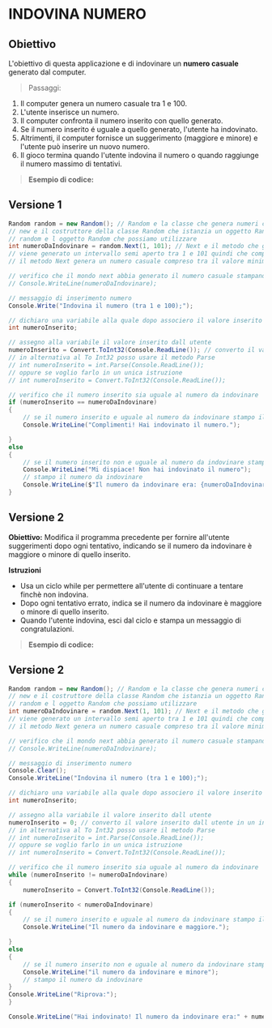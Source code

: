 # INDOVINA NUMERO

## Obiettivo

L'obiettivo di questa applicazione e di indovinare un **numero casuale** generato dal computer.

> Passaggi:

1. Il computer genera un numero casuale tra 1 e 100.
2. L'utente inserisce un numero.
3. Il computer confronta il numero inserito con quello generato.
4. Se il numero inserito é uguale a quello generato, l'utente ha indovinato.
5. Altrimenti, il computer fornisce un suggerimento (maggiore e minore) e l'utente può inserire un nuovo numero.
6. Il gioco termina quando l'utente indovina il numero o quando raggiunge il numero massimo di tentativi.

> **Esempio di codice:**

## Versione 1

```csharp
Random random = new Random(); // Random e la classe che genera numeri casuali
// new e il costruttore della classe Random che istanzia un oggetto Random
// random e l oggetto Random che possiamo utilizzare
int numeroDaIndovinare = random.Next(1, 101); // Next e il metodo che genera un numero casuale tra 1 e 100
// viene generato un intervallo semi aperto tra 1 e 101 quindi che comprende il numero iniziale (1) ma esclude il numero finale (101)
// il metodo Next genera un numero casuale compreso tra il valore minimo incluso e il valore massimo escluso.

// verifico che il mondo next abbia generato il numero casuale stampandolo
// Console.WriteLine(numeroDaIndovinare);

// messaggio di inserimento numero
Console.Write("Indovina il numero (tra 1 e 100);");

// dichiaro una variabile alla quale dopo associero il valore inserito dall utente
int numeroInserito;

// assegno alla variabile il valore inserito dall utente
numeroInserito = Convert.ToInt32(Console.ReadLine()); // converto il valore inserito dall utente in un intero perche Console.ReadLine restituisce una stringa
// in alternativa al To Int32 posso usare il metodo Parse
// int numeroInserito = int.Parse(Console.ReadLine());
// oppure se voglio farlo in un unica istruzione
// int numeroInserito = Convert.ToInt32(Console.ReadLine());

// verifico che il numero inserito sia uguale al numero da indovinare
if (numeroInserito == numeroDaIndovinare)
{
    // se il numero inserito e uguale al numero da indovinare stampo il messaggio di congratulazioni
    Console.WriteLine("Complimenti! Hai indovinato il numero.");

}
else
{
    // se il numero inserito non e uguale al numero da indovinare stampo il messaggio di errore
    Console.WriteLine("Mi dispiace! Non hai indovinato il numero");
    // stampo il numero da indovinare
    Console.WriteLine($"Il numero da indovinare era: {numeroDaIndovinare}");
}
```

## Versione 2

**Obiettivo:**
Modifica il programma precedente per fornire all'utente suggerimenti dopo ogni tentativo, indicando se il numero da indovinare è maggiore o minore di quello inserito.

**Istruzioni**

* Usa un ciclo while per permettere all'utente di continuare a tentare finchè non indovina.
* Dopo ogni tentativo errato, indica se il numero da indovinare è maggiore o minore di quello inserito.
* Quando l'utente indovina, esci dal ciclo e stampa un messaggio di congratulazioni.

> **Esempio di codice:**

## Versione 2

```csharp
Random random = new Random(); // Random e la classe che genera numeri casuali
// new e il costruttore della classe Random che istanzia un oggetto Random
// random e l oggetto Random che possiamo utilizzare
int numeroDaIndovinare = random.Next(1, 101); // Next e il metodo che genera un numero casuale tra 1 e 100
// viene generato un intervallo semi aperto tra 1 e 101 quindi che comprende il numero iniziale (1) ma esclude il numero finale (101)
// il metodo Next genera un numero casuale compreso tra il valore minimo incluso e il valore massimo escluso.

// verifico che il mondo next abbia generato il numero casuale stampandolo
// Console.WriteLine(numeroDaIndovinare);

// messaggio di inserimento numero
Console.Clear();
Console.WriteLine("Indovina il numero (tra 1 e 100);");

// dichiaro una variabile alla quale dopo associero il valore inserito dall utente
int numeroInserito;

// assegno alla variabile il valore inserito dall utente
numeroInserito = 0; // converto il valore inserito dall utente in un intero perche Console.ReadLine restituisce una stringa
// in alternativa al To Int32 posso usare il metodo Parse
// int numeroInserito = int.Parse(Console.ReadLine());
// oppure se voglio farlo in un unica istruzione
// int numeroInserito = Convert.ToInt32(Console.ReadLine());

// verifico che il numero inserito sia uguale al numero da indovinare
while (numeroInserito != numeroDaIndovinare)
{
    numeroInserito = Convert.ToInt32(Console.ReadLine());

if (numeroInserito < numeroDaIndovinare)
{
    // se il numero inserito e uguale al numero da indovinare stampo il messaggio di congratulazioni
    Console.WriteLine("Il numero da indovinare e maggiore.");

}
else
{
    // se il numero inserito non e uguale al numero da indovinare stampo il messaggio di errore
    Console.WriteLine("il numero da indovinare e minore");
    // stampo il numero da indovinare
}
Console.WriteLine("Riprova:");
}

Console.WriteLine("Hai indovinato! Il numero da indovinare era:" + numeroDaIndovinare); 
```

